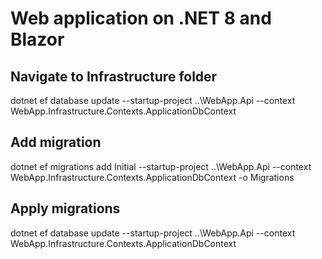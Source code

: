 # Web application on .NET 8 and Blazor

## Navigate to Infrastructure folder
dotnet ef database update --startup-project ..\WebApp.Api --context WebApp.Infrastructure.Contexts.ApplicationDbContext

## Add migration
dotnet ef migrations add Initial --startup-project ..\WebApp.Api --context WebApp.Infrastructure.Contexts.ApplicationDbContext -o Migrations

## Apply migrations
dotnet ef database update --startup-project ..\WebApp.Api --context WebApp.Infrastructure.Contexts.ApplicationDbContext